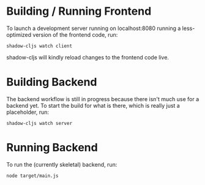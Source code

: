 # Building / Running Frontend
To launch a development server running on localhost:8080
running a less-optimized version of the frontend code,
run:

`shadow-cljs watch client`

shadow-cljs will kindly reload changes to the frontend code live.

# Building Backend
The backend workflow is still in progress because there
isn't much use for a backend yet. To start the build
for what is there, which is really just a placeholder,
run:

`shadow-cljs watch server`

# Running Backend
To run the (currently skeletal) backend, run:

`node target/main.js`